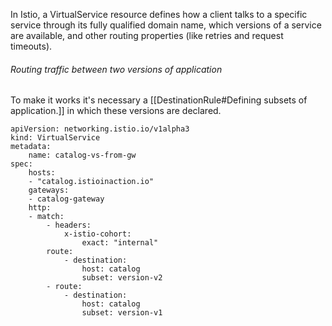 In Istio, a VirtualService resource defines how a client talks to a specific service through its fully qualified domain name, which versions of a service are available, and other routing properties (like retries and request timeouts).

###### Routing traffic between two versions of application
To make it works it's necessary a [[DestinationRule#Defining subsets of application.]] in which these versions are declared.
```
apiVersion: networking.istio.io/v1alpha3 
kind: VirtualService 
metadata: 
	name: catalog-vs-from-gw 
spec: 
	hosts: 
	- "catalog.istioinaction.io" 
	gateways: 
	- catalog-gateway 
	http: 
	- match: 
		- headers: 
			x-istio-cohort: 
				exact: "internal" 
		route: 
			- destination: 
				host: catalog 
				subset: version-v2 
		- route: 
			- destination: 
				host: catalog 
				subset: version-v1
```

